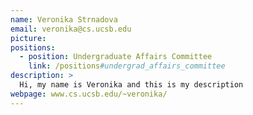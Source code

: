 ```yaml
---
name: Veronika Strnadova
email: veronika@cs.ucsb.edu
picture:
positions:
  - position: Undergraduate Affairs Committee
    link: /positions#undergrad_affairs_committee
description: >
  Hi, my name is Veronika and this is my description
webpage: www.cs.ucsb.edu/~veronika/
---
```


